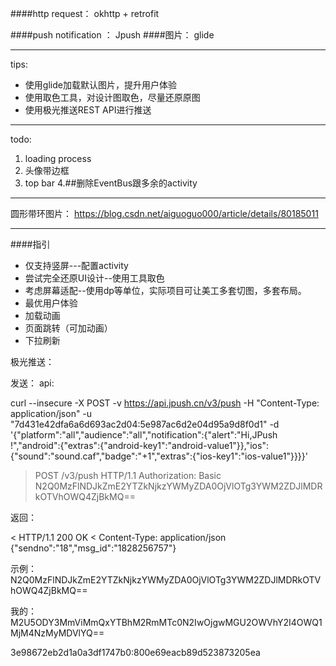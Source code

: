 
####http request：
okhttp + retrofit

####push notification ：
Jpush
####图片：
glide

----

tips:

- 使用glide加载默认图片，提升用户体验
- 使用取色工具，对设计图取色，尽量还原原图
- 使用极光推送REST API进行推送

-------------
todo:
1. loading process
2. 头像带边框
3. top bar
4.##删除EventBus跟多余的activity

----------
圆形带环图片：
https://blog.csdn.net/aiguoguo000/article/details/80185011


----

####指引
- 仅支持竖屏---配置activity
- 尝试完全还原UI设计--使用工具取色
- 考虑屏幕适配--使用dp等单位，实际项目可让美工多套切图，多套布局。
- 最优用户体验
- 加载动画
- 页面跳转（可加动画）
- 下拉刷新



极光推送：


发送：
api:

curl --insecure -X POST -v https://api.jpush.cn/v3/push -H "Content-Type: application/json" -u "7d431e42dfa6a6d693ac2d04:5e987ac6d2e04d95a9d8f0d1" -d '{"platform":"all","audience":"all","notification":{"alert":"Hi,JPush !","android":{"extras":{"android-key1":"android-value1"}},"ios":{"sound":"sound.caf","badge":"+1","extras":{"ios-key1":"ios-value1"}}}}'

> POST /v3/push HTTP/1.1
> Authorization: Basic N2Q0MzFlNDJkZmE2YTZkNjkzYWMyZDA0OjVlOTg3YWM2ZDJlMDRkOTVhOWQ4ZjBkMQ==


返回：

< HTTP/1.1 200 OK
< Content-Type: application/json
{"sendno":"18","msg_id":"1828256757"}

示例：
N2Q0MzFlNDJkZmE2YTZkNjkzYWMyZDA0OjVlOTg3YWM2ZDJlMDRkOTVhOWQ4ZjBkMQ==

我的：
M2U5ODY3MmViMmQxYTBhM2RmMTc0N2IwOjgwMGU2OWVhY2I4OWQ1MjM4NzMyMDVlYQ==


3e98672eb2d1a0a3df1747b0:800e69eacb89d523873205ea